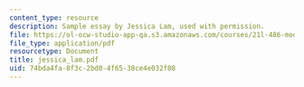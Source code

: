 ```yaml
---
content_type: resource
description: Sample essay by Jessica Lam, used with permission.
file: https://ol-ocw-studio-app-qa.s3.amazonaws.com/courses/21l-486-modern-drama-spring-2006/74bda4fa8f3c2bd04f6538ce4e032f08_jessica_lam.pdf
file_type: application/pdf
resourcetype: Document
title: jessica_lam.pdf
uid: 74bda4fa-8f3c-2bd0-4f65-38ce4e032f08
---
```


